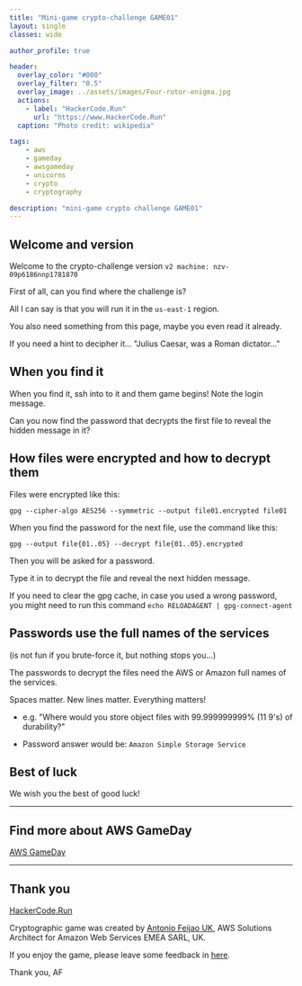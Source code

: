 ```yaml
---
title: "Mini-game crypto-challenge GAME01"
layout: single
classes: wide

author_profile: true

header:
  overlay_color: "#000"
  overlay_filter: "0.5"
  overlay_image: ../assets/images/Four-rotor-enigma.jpg
  actions:
    - label: "HackerCode.Run"
      url: "https://www.HackerCode.Run"
  caption: "Photo credit: wikipedia"

tags:
    - aws
    - gameday
    - awsgameday
    - unicorns
    - crypto
    - cryptography

description: "mini-game crypto challenge GAME01"
---
```



## Welcome and version

Welcome to the crypto-challenge version `v2 machine: nzv-09p6186nnp1781870`

First of all, can you find where the challenge is?

All I can say is that you will run it in the `us-east-1` region.

You also need something from this page, maybe you even read it already.

If you need a hint to decipher it... "Julius Caesar, was a Roman dictator..."

## When you find it

When you find it, ssh into to it and them game begins! Note the login message.

Can you now find the password that decrypts the first file to reveal the hidden message in it?

## How files were encrypted and how to decrypt them

Files were encrypted like this:

`gpg --cipher-algo AES256 --symmetric --output file01.encrypted file01`

When you find the password for the next file, use the command like this:

`gpg --output file{01..05} --decrypt file{01..05}.encrypted`

Then you will be asked for a password.

Type it in to decrypt the file and reveal the next hidden message.

If you need to clear the gpg cache, in case you used a wrong password, you might need to run this command `echo RELOADAGENT | gpg-connect-agent`

## Passwords use the full names of the services

(is not fun if you brute-force it, but nothing stops you...)

The passwords to decrypt the files need the AWS or Amazon full names of the services.

Spaces matter. New lines matter. Everything matters!

- e.g. "Where would you store object files with 99.999999999% (11 9's) of durability?"

- Password answer would be: `Amazon Simple Storage Service`

## Best of luck

We wish you the best of good luck!

---

## Find more about AWS GameDay

[AWS GameDay](https://aws.amazon.com/gameday/)

---

## Thank you

[HackerCode.Run](https://www.HackerCode.Run)

Cryptographic game was created by [Antonio Feijao UK](https://www.linkedin.com/in/antoniofeijaouk/), AWS Solutions Architect for Amazon Web Services EMEA SARL, UK.

If you enjoy the game, please leave some feedback in [here](https://feedback.aws.amazon.com/?ea=feijao&fn=Antonio&ln=Feijao).

Thank you,
AF
